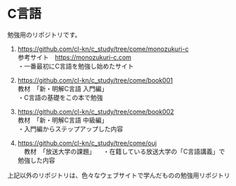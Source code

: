 # C言語

勉強用のリポジトリです。

1. https://github.com/cl-kn/c_study/tree/come/monozukuri-c  
  参考サイト　https://monozukuri-c.com  
  ・一番最初にC言語を勉強し始めたサイト

2. https://github.com/cl-kn/c_study/tree/come/book001  
  教材　「新・明解C言語 入門編」  
  ・C言語の基礎をこの本で勉強
  
3. https://github.com/cl-kn/c_study/tree/come/book002  
  教材　「新・明解C言語 中級編」  
  ・入門編からステップアップした内容
  
4. https://github.com/cl-kn/c_study/tree/come/ouj  
　教材　「放送大学の課題」
　・在籍している放送大学の「C言語講義」で勉強した内容

上記以外のリポジトリは、色々なウェブサイトで学んだものの勉強用リポジトリ


